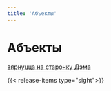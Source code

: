 ```yaml
---
title: 'Абъекты'
---
```

# Абъекты
[вярнуцца на старонку Дэма](../)

{{< release-items type="sight">}} 
